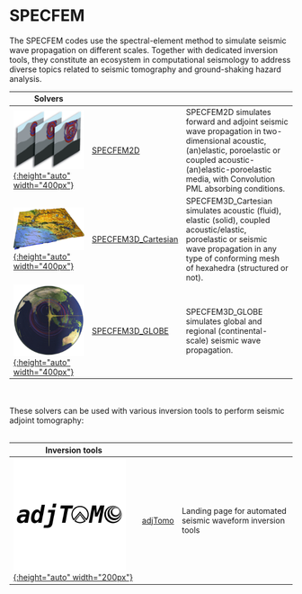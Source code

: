 # SPECFEM

The SPECFEM codes use the spectral-element method to simulate seismic wave propagation on different scales. Together with dedicated inversion tools, they constitute an ecosystem in computational seismology to address diverse topics related to seismic tomography and ground-shaking hazard analysis.


|  Solvers |     |     |
| ---      | --- | --- |
| [![SPECFEM2D](figures/specfem2d.jpg "SPECFEM2D screenshot"){:height="auto" width="400px"}](https://github.com/geodynamics/specfem2d) | [SPECFEM2D](https://github.com/geodynamics/specfem2d) |  SPECFEM2D simulates forward and adjoint seismic wave propagation in two-dimensional acoustic, (an)elastic, poroelastic or coupled acoustic-(an)elastic-poroelastic media, with Convolution PML absorbing conditions. |
| [![SPECFEM3D_Cartesian](figures/specfem3d.jpg "SPECFEM3D screenshot"){:height="auto" width="400px"}](https://github.com/geodynamics/specfem3d) | [SPECFEM3D_Cartesian](https://github.com/geodynamics/specfem3d) | SPECFEM3D_Cartesian simulates acoustic (fluid), elastic (solid), coupled acoustic/elastic, poroelastic or seismic wave propagation in any type of conforming mesh of hexahedra (structured or not). |
| [![SPECFEM3D_GLOBE](figures/specfem3d_globe.png "SPECFEM3D_GLOBE screenshot"){:height="auto" width="400px"}](https://github.com/geodynamics/specfem3d_globe) | [SPECFEM3D_GLOBE](https://github.com/geodynamics/specfem3d_globe) | SPECFEM3D_GLOBE simulates global and regional (continental-scale) seismic wave propagation. |

<br>
<br>
These solvers can be used with various inversion tools to perform seismic adjoint tomography:
<br>
<br>

| Inversion tools |     |     |
| ---             | --- | --- |
| [![adjTomo](figures/adjTomo.png "adjTomo logo"){:height="auto" width="200px"}](https://github.com/adjtomo) |  [adjTomo](https://github.com/adjtomo) | Landing page for automated seismic waveform inversion tools |
